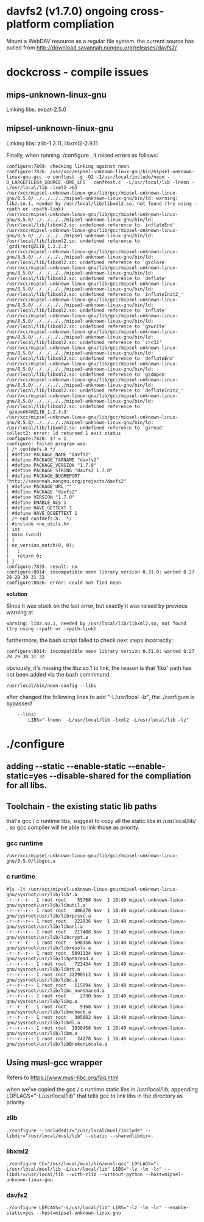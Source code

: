 # davfs2 (v1.7.0) ongoing cross-platform compliation
Mount a WebDAV resource as a regular file system.
the current source has pulled from http://download.savannah.nongnu.org/releases/davfs2/

# dockcross - compile issues

## mips-unknown-linux-gnu
Linking libs: expat-2.5.0

## mipsel-unknown-linux-gnu
Linking libs: zlib-1.2.11, libxml2-2.9.11

Finally, when running ./configure , it raised errors as follows:
```
configure:7809: checking linking against neon
configure:7826: /usr/xcc/mipsel-unknown-linux-gnu/bin/mipsel-unknown-linux-gnu-gcc -o conftest -g -O2 -I/usr/local/include/neon -D_LARGEFILE64_SOURCE -DNE_LFS   conftest.c  -L/usr/local/lib -lneon -L/usr/local/lib -lxml2 >&5
/usr/xcc/mipsel-unknown-linux-gnu/lib/gcc/mipsel-unknown-linux-gnu/8.5.0/../../../../mipsel-unknown-linux-gnu/bin/ld: warning: libz.so.1, needed by /usr/local/lib/libxml2.so, not found (try using -rpath or -rpath-link)
/usr/xcc/mipsel-unknown-linux-gnu/lib/gcc/mipsel-unknown-linux-gnu/8.5.0/../../../../mipsel-unknown-linux-gnu/bin/ld: /usr/local/lib/libxml2.so: undefined reference to `inflateEnd'
/usr/xcc/mipsel-unknown-linux-gnu/lib/gcc/mipsel-unknown-linux-gnu/8.5.0/../../../../mipsel-unknown-linux-gnu/bin/ld: /usr/local/lib/libxml2.so: undefined reference to `gzdirect@ZLIB_1.2.2.3'
/usr/xcc/mipsel-unknown-linux-gnu/lib/gcc/mipsel-unknown-linux-gnu/8.5.0/../../../../mipsel-unknown-linux-gnu/bin/ld: /usr/local/lib/libxml2.so: undefined reference to `gzclose'
/usr/xcc/mipsel-unknown-linux-gnu/lib/gcc/mipsel-unknown-linux-gnu/8.5.0/../../../../mipsel-unknown-linux-gnu/bin/ld: /usr/local/lib/libxml2.so: undefined reference to `deflate'
/usr/xcc/mipsel-unknown-linux-gnu/lib/gcc/mipsel-unknown-linux-gnu/8.5.0/../../../../mipsel-unknown-linux-gnu/bin/ld: /usr/local/lib/libxml2.so: undefined reference to `inflateInit2_'
/usr/xcc/mipsel-unknown-linux-gnu/lib/gcc/mipsel-unknown-linux-gnu/8.5.0/../../../../mipsel-unknown-linux-gnu/bin/ld: /usr/local/lib/libxml2.so: undefined reference to `inflate'
/usr/xcc/mipsel-unknown-linux-gnu/lib/gcc/mipsel-unknown-linux-gnu/8.5.0/../../../../mipsel-unknown-linux-gnu/bin/ld: /usr/local/lib/libxml2.so: undefined reference to `gzwrite'
/usr/xcc/mipsel-unknown-linux-gnu/lib/gcc/mipsel-unknown-linux-gnu/8.5.0/../../../../mipsel-unknown-linux-gnu/bin/ld: /usr/local/lib/libxml2.so: undefined reference to `crc32'
/usr/xcc/mipsel-unknown-linux-gnu/lib/gcc/mipsel-unknown-linux-gnu/8.5.0/../../../../mipsel-unknown-linux-gnu/bin/ld: /usr/local/lib/libxml2.so: undefined reference to `deflateEnd'
/usr/xcc/mipsel-unknown-linux-gnu/lib/gcc/mipsel-unknown-linux-gnu/8.5.0/../../../../mipsel-unknown-linux-gnu/bin/ld: /usr/local/lib/libxml2.so: undefined reference to `gzdopen'
/usr/xcc/mipsel-unknown-linux-gnu/lib/gcc/mipsel-unknown-linux-gnu/8.5.0/../../../../mipsel-unknown-linux-gnu/bin/ld: /usr/local/lib/libxml2.so: undefined reference to `deflateInit2_'
/usr/xcc/mipsel-unknown-linux-gnu/lib/gcc/mipsel-unknown-linux-gnu/8.5.0/../../../../mipsel-unknown-linux-gnu/bin/ld: /usr/local/lib/libxml2.so: undefined reference to `gzopen64@ZLIB_1.2.3.3'
/usr/xcc/mipsel-unknown-linux-gnu/lib/gcc/mipsel-unknown-linux-gnu/8.5.0/../../../../mipsel-unknown-linux-gnu/bin/ld: /usr/local/lib/libxml2.so: undefined reference to `gzread'
collect2: error: ld returned 1 exit status
configure:7826: $? = 1
configure: failed program was:
| /* confdefs.h */
| #define PACKAGE_NAME "davfs2"
| #define PACKAGE_TARNAME "davfs2"
| #define PACKAGE_VERSION "1.7.0"
| #define PACKAGE_STRING "davfs2 1.7.0"
| #define PACKAGE_BUGREPORT "http://savannah.nongnu.org/projects/davfs2"
| #define PACKAGE_URL ""
| #define PACKAGE "davfs2"
| #define VERSION "1.7.0"
| #define ENABLE_NLS 1
| #define HAVE_GETTEXT 1
| #define HAVE_DCGETTEXT 1
| /* end confdefs.h.  */
| #include <ne_utils.h>
| int
| main (void)
| {
| ne_version_match(0, 0);
|   ;
|   return 0;
| }
configure:7835: result: no
configure:8014: incompatible neon library version 0.31.0: wanted 0.27 28 29 30 31 32
configure:8026: error: could not find neon
```
**solution**

Since it was stuck on the last error, but exactly it was raised by previous warning at
```
warning: libz.so.1, needed by /usr/local/lib/libxml2.so, not found (try using -rpath or -rpath-link)
```
furthermore, the bash script failed to check next steps incorrectly:
```
configure:8014: incompatible neon library version 0.31.0: wanted 0.27 28 29 30 31 32
```
obviously, it's missing the libz.so.1 to link, the reason is that 'libz' path has not been added via the bash commmand:
```
/usr/local/bin/neon-config --libs
```
after changed the following lines to add "-L/usr/local -lz", the ./configure is bypassed!
```
    --libs)
        LIBS="-lneon  -L/usr/local/lib -lxml2 -L/usr/local/lib -lz"
```


# ./configure

## adding --static --enable-static --enable-static=yes --disable-shared for the compliation for all libs.

## Toolchain - the existing static lib paths
that's gcc / c runtime libs, suggest to copy all the static libs in /usr/local/lib/ , so gcc compiler will be able to link those as priority.

### gcc runtime
```
/usr/xcc/mipsel-unknown-linux-gnu/lib/gcc/mipsel-unknown-linux-gnu/8.5.0/libgcc.a
```

### c runtime
```
#ls -lt /usr/xcc/mipsel-unknown-linux-gnu/mipsel-unknown-linux-gnu/sysroot/usr/lib/lib*.a
-r--r--r-- 1 root root    55768 Nov  1 18:40 mipsel-unknown-linux-gnu/sysroot/usr/lib/libutil.a
-r--r--r-- 1 root root   406270 Nov  1 18:40 mipsel-unknown-linux-gnu/sysroot/usr/lib/librpcsvc.a
-r--r--r-- 1 root root   222936 Nov  1 18:40 mipsel-unknown-linux-gnu/sysroot/usr/lib/libanl.a
-r--r--r-- 1 root root   217408 Nov  1 18:40 mipsel-unknown-linux-gnu/sysroot/usr/lib/libcrypt.a
-r--r--r-- 1 root root   598156 Nov  1 18:40 mipsel-unknown-linux-gnu/sysroot/usr/lib/libresolv.a
-r--r--r-- 1 root root  5091134 Nov  1 18:40 mipsel-unknown-linux-gnu/sysroot/usr/lib/libpthread.a
-r--r--r-- 1 root root   723434 Nov  1 18:40 mipsel-unknown-linux-gnu/sysroot/usr/lib/librt.a
-r--r--r-- 1 root root 32290512 Nov  1 18:40 mipsel-unknown-linux-gnu/sysroot/usr/lib/libc.a
-r--r--r-- 1 root root   115094 Nov  1 18:40 mipsel-unknown-linux-gnu/sysroot/usr/lib/libc_nonshared.a
-r--r--r-- 1 root root     2730 Nov  1 18:40 mipsel-unknown-linux-gnu/sysroot/usr/lib/libg.a
-r--r--r-- 1 root root     9168 Nov  1 18:40 mipsel-unknown-linux-gnu/sysroot/usr/lib/libmcheck.a
-r--r--r-- 1 root root   305662 Nov  1 18:40 mipsel-unknown-linux-gnu/sysroot/usr/lib/libdl.a
-r--r--r-- 1 root root  3930458 Nov  1 18:40 mipsel-unknown-linux-gnu/sysroot/usr/lib/libm.a
-r--r--r-- 1 root root    24278 Nov  1 18:40 mipsel-unknown-linux-gnu/sysroot/usr/lib/libBrokenLocale.a
```

## Using musl-gcc wrapper
Refers to https://www.musl-libc.org/faq.html

when we've copied the gcc / c runtime static libs in /usr/local/lib, appending LDFLAGS="-L/usr/local/lib" that tells gcc to link libs in the directory as priority.

### zlib
```
./configure --includedir="/usr/local/musl/include" --libdir="/usr/local/musl/lib" --static --sharedlibdir=.
```

### libxml2
```
./configure CC="/usr/local/musl/bin/musl-gcc" LDFLAGS="-L/usr/local/musl/lib -L/usr/local/lib" LIBS="-lz -lm -lc" --libdir=/usr/local/lib --with-zlib --without-python --host=mipsel-unknown-linux-gnu
```

### davfs2
```
./configure LDFLAGS="-L/usr/local/lib" LIBS="-lz -lm -lc" --enable-static=yes --host=mipsel-unknown-linux-gnu
```

